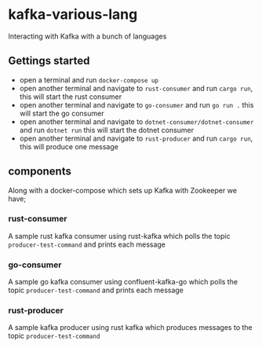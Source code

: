 # kafka-various-lang

Interacting with Kafka with a bunch of languages

## Gettings started
- open a terminal and run `docker-compose up`
- open another terminal and navigate to `rust-consumer` and run `cargo run`, this will start the rust consumer
- open another terminal and navigate to `go-consumer` and run `go run .` this will start the go consumer
- open another terminal and navigate to `dotnet-consumer/dotnet-consumer` and run `dotnet run` this will start the dotnet consumer
- open another terminal and navigate to `rust-producer` and run `cargo run`, this will produce one message

## components

Along with a docker-compose which sets up Kafka with Zookeeper we have;

### rust-consumer
A sample rust kafka consumer using rust-kafka which polls the topic `producer-test-command` and prints each message

### go-consumer
A sample go kafka consumer using confluent-kafka-go which polls the topic `producer-test-command` and prints each message

### rust-producer
A sample kafka producer using rust kafka which produces messages to the topic `producer-test-command`

